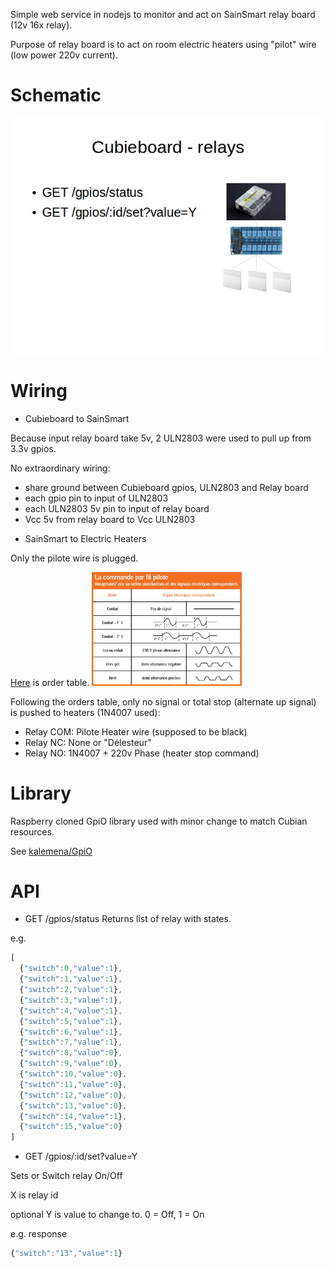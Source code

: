 
Simple web service in nodejs to monitor and act on SainSmart relay board (12v 16x relay).

Purpose of relay board is to act on room electric heaters using "pilot" wire (low power 220v current).

Schematic
=========

![Schematic](res/Schema.jpg?raw=true "Schema overview")

Wiring
======

* Cubieboard to SainSmart

Because input relay board take 5v, 2 ULN2803 were used to pull up from 3.3v gpios.

No extraordinary wiring:
- share ground between Cubieboard gpios, ULN2803 and Relay board
- each gpio pin to input of ULN2803
- each ULN2803 5v pin to input of relay board
- Vcc 5v from relay board to Vcc ULN2803

* SainSmart to Electric Heaters

Only the pilote wire is plugged.

[Here](http://www.planete-domotique.com/blog/2012/01/05/piloter-un-radiateur-grace-a-son-fil-pilote/) is order table.
<img src="res/ordre_fil_pilote.jpg?raw=true" alt="Order table" style="width: 240px;"/>

Following the orders table, only no signal or total stop (alternate up signal) is pushed to heaters (1N4007 used):
- Relay COM: Pilote Heater wire (supposed to be black)
- Relay NC: None or "Délesteur"
- Relay NO: 1N4007 + 220v Phase (heater stop command)

Library
=======

Raspberry cloned GpiO library used with minor change to match Cubian resources.

See [kalemena/GpiO](https://github.com/kalemena/GpiO)

API
===

* GET /gpios/status
Returns list of relay with states.

e.g.
```js
[
  {"switch":0,"value":1},
  {"switch":1,"value":1},
  {"switch":2,"value":1},
  {"switch":3,"value":1},
  {"switch":4,"value":1},
  {"switch":5,"value":1},
  {"switch":6,"value":1},
  {"switch":7,"value":1},
  {"switch":8,"value":0},
  {"switch":9,"value":0},
  {"switch":10,"value":0},
  {"switch":11,"value":0},
  {"switch":12,"value":0},
  {"switch":13,"value":0},
  {"switch":14,"value":1},
  {"switch":15,"value":0}
]
```

* GET /gpios/:id/set?value=Y

Sets or Switch relay On/Off

X is relay id

optional Y is value to change to. 0 = Off, 1 = On

e.g. response
```js
{"switch":"13","value":1}
```



